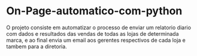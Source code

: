 # On-Page-automatico-com-python
 O projeto consiste em automatizar o processo de enviar um relatorio diario com dados e resultados das vendas de todas as lojas de determinada marca, e ao final envia um email aos gerentes respectivos de cada loja e tambem para a diretoria.
